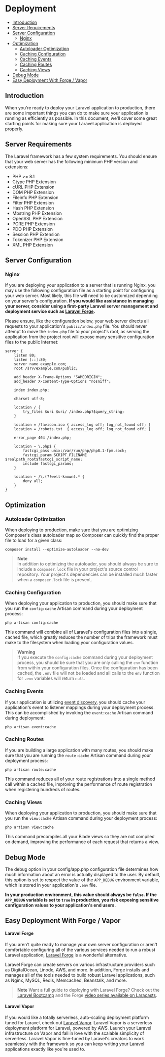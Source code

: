 # Deployment

- [Introduction](#introduction)
- [Server Requirements](#server-requirements)
- [Server Configuration](#server-configuration)
    - [Nginx](#nginx)
- [Optimization](#optimization)
    - [Autoloader Optimization](#autoloader-optimization)
    - [Caching Configuration](#optimizing-configuration-loading)
    - [Caching Events](#caching-events)
    - [Caching Routes](#optimizing-route-loading)
    - [Caching Views](#optimizing-view-loading)
- [Debug Mode](#debug-mode)
- [Easy Deployment With Forge / Vapor](#deploying-with-forge-or-vapor)

<a name="introduction"></a>

## Introduction

When you're ready to deploy your Laravel application to production, there are some important things you can do to make
sure your application is running as efficiently as possible. In this document, we'll cover some great starting points
for making sure your Laravel application is deployed properly.

<a name="server-requirements"></a>

## Server Requirements

The Laravel framework has a few system requirements. You should ensure that your web server has the following minimum
PHP version and extensions:

<div class="content-list" markdown="1">

- PHP >= 8.1
- Ctype PHP Extension
- cURL PHP Extension
- DOM PHP Extension
- Fileinfo PHP Extension
- Filter PHP Extension
- Hash PHP Extension
- Mbstring PHP Extension
- OpenSSL PHP Extension
- PCRE PHP Extension
- PDO PHP Extension
- Session PHP Extension
- Tokenizer PHP Extension
- XML PHP Extension

</div>

<a name="server-configuration"></a>

## Server Configuration

<a name="nginx"></a>

### Nginx

If you are deploying your application to a server that is running Nginx, you may use the following configuration file as
a starting point for configuring your web server. Most likely, this file will need to be customized depending on your
server's configuration. **If you would like assistance in managing your server, consider using a first-party Laravel
server management and deployment service such as [Laravel Forge](https://forge.laravel.com).**

Please ensure, like the configuration below, your web server directs all requests to your
application's `public/index.php` file. You should never attempt to move the `index.php` file to your project's root, as
serving the application from the project root will expose many sensitive configuration files to the public Internet:

```nginx
server {
    listen 80;
    listen [::]:80;
    server_name example.com;
    root /srv/example.com/public;

    add_header X-Frame-Options "SAMEORIGIN";
    add_header X-Content-Type-Options "nosniff";

    index index.php;

    charset utf-8;

    location / {
        try_files $uri $uri/ /index.php?$query_string;
    }

    location = /favicon.ico { access_log off; log_not_found off; }
    location = /robots.txt  { access_log off; log_not_found off; }

    error_page 404 /index.php;

    location ~ \.php$ {
        fastcgi_pass unix:/var/run/php/php8.1-fpm.sock;
        fastcgi_param SCRIPT_FILENAME $realpath_root$fastcgi_script_name;
        include fastcgi_params;
    }

    location ~ /\.(?!well-known).* {
        deny all;
    }
}
```

<a name="optimization"></a>

## Optimization

<a name="autoloader-optimization"></a>

### Autoloader Optimization

When deploying to production, make sure that you are optimizing Composer's class autoloader map so Composer can quickly
find the proper file to load for a given class:

```shell
composer install --optimize-autoloader --no-dev
```

> **Note**  
> In addition to optimizing the autoloader, you should always be sure to include a `composer.lock` file in your
> project's source control repository. Your project's dependencies can be installed much faster when a `composer.lock`
> file is present.

<a name="optimizing-configuration-loading"></a>

### Caching Configuration

When deploying your application to production, you should make sure that you run the `config:cache` Artisan command
during your deployment process:

```shell
php artisan config:cache
```

This command will combine all of Laravel's configuration files into a single, cached file, which greatly reduces the
number of trips the framework must make to the filesystem when loading your configuration values.

> **Warning**  
> If you execute the `config:cache` command during your deployment process, you should be sure that you are only calling
> the `env` function from within your configuration files. Once the configuration has been cached, the `.env` file will
> not be loaded and all calls to the `env` function for `.env` variables will return `null`.

<a name="caching-events"></a>

### Caching Events

If your application is utilizing [event discovery](/docs/{{version}}/events#event-discovery), you should cache your
application's event to listener mappings during your deployment process. This can be accomplished by invoking
the `event:cache` Artisan command during deployment:

```shell
php artisan event:cache
```

<a name="optimizing-route-loading"></a>

### Caching Routes

If you are building a large application with many routes, you should make sure that you are running the `route:cache`
Artisan command during your deployment process:

```shell
php artisan route:cache
```

This command reduces all of your route registrations into a single method call within a cached file, improving the
performance of route registration when registering hundreds of routes.

<a name="optimizing-view-loading"></a>

### Caching Views

When deploying your application to production, you should make sure that you run the `view:cache` Artisan command during
your deployment process:

```shell
php artisan view:cache
```

This command precompiles all your Blade views so they are not compiled on demand, improving the performance of each
request that returns a view.

<a name="debug-mode"></a>

## Debug Mode

The debug option in your config/app.php configuration file determines how much information about an error is actually
displayed to the user. By default, this option is set to respect the value of the `APP_DEBUG` environment variable,
which is stored in your application's `.env` file.

**In your production environment, this value should always be `false`. If the `APP_DEBUG` variable is set to `true` in
production, you risk exposing sensitive configuration values to your application's end users.**

<a name="deploying-with-forge-or-vapor"></a>

## Easy Deployment With Forge / Vapor

<a name="laravel-forge"></a>

#### Laravel Forge

If you aren't quite ready to manage your own server configuration or aren't comfortable configuring all of the various
services needed to run a robust Laravel application, [Laravel Forge](https://forge.laravel.com) is a wonderful
alternative.

Laravel Forge can create servers on various infrastructure providers such as DigitalOcean, Linode, AWS, and more. In
addition, Forge installs and manages all of the tools needed to build robust Laravel applications, such as Nginx, MySQL,
Redis, Memcached, Beanstalk, and more.

> **Note**
> Want a full guide to deploying with Laravel Forge? Check out
> the [Laravel Bootcamp](https://bootcamp.laravel.com/deploying) and the
> Forge [video series available on Laracasts](https://laracasts.com/series/learn-laravel-forge-2022-edition).

<a name="laravel-vapor"></a>

#### Laravel Vapor

If you would like a totally serverless, auto-scaling deployment platform tuned for Laravel, check
out [Laravel Vapor](https://vapor.laravel.com). Laravel Vapor is a serverless deployment platform for Laravel, powered
by AWS. Launch your Laravel infrastructure on Vapor and fall in love with the scalable simplicity of serverless. Laravel
Vapor is fine-tuned by Laravel's creators to work seamlessly with the framework so you can keep writing your Laravel
applications exactly like you're used to.
